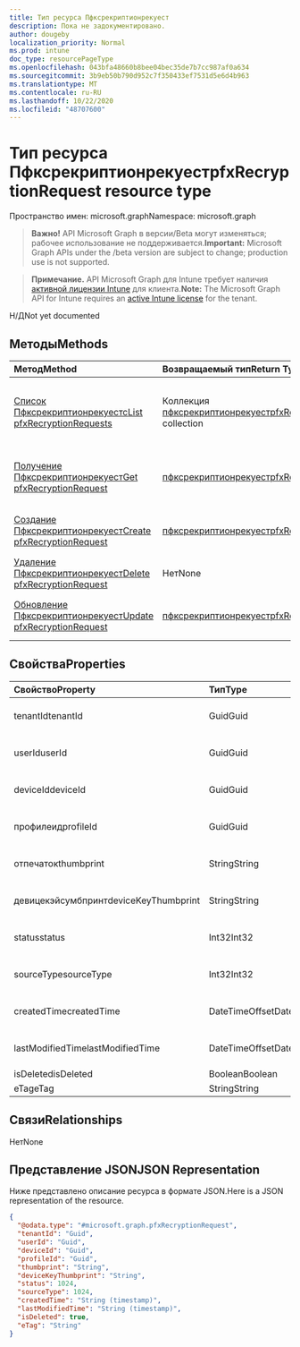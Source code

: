 ```yaml
---
title: Тип ресурса Пфксрекриптионрекуест
description: Пока не задокументировано.
author: dougeby
localization_priority: Normal
ms.prod: intune
doc_type: resourcePageType
ms.openlocfilehash: 043bfa48660b8bee04bec35de7b7cc987af0a634
ms.sourcegitcommit: 3b9eb50b790d952c7f350433ef7531d5e6d4b963
ms.translationtype: MT
ms.contentlocale: ru-RU
ms.lasthandoff: 10/22/2020
ms.locfileid: "48707600"
---
```

# <a name="pfxrecryptionrequest-resource-type"></a><span data-ttu-id="00778-103">Тип ресурса Пфксрекриптионрекуест</span><span class="sxs-lookup"><span data-stu-id="00778-103">pfxRecryptionRequest resource type</span></span>

<span data-ttu-id="00778-104">Пространство имен: microsoft.graph</span><span class="sxs-lookup"><span data-stu-id="00778-104">Namespace: microsoft.graph</span></span>

> <span data-ttu-id="00778-105">**Важно!** API Microsoft Graph в версии/Beta могут изменяться; рабочее использование не поддерживается.</span><span class="sxs-lookup"><span data-stu-id="00778-105">**Important:** Microsoft Graph APIs under the /beta version are subject to change; production use is not supported.</span></span>

> <span data-ttu-id="00778-106">**Примечание.** API Microsoft Graph для Intune требует наличия [активной лицензии Intune](https://go.microsoft.com/fwlink/?linkid=839381) для клиента.</span><span class="sxs-lookup"><span data-stu-id="00778-106">**Note:** The Microsoft Graph API for Intune requires an [active Intune license](https://go.microsoft.com/fwlink/?linkid=839381) for the tenant.</span></span>

<span data-ttu-id="00778-107">Н/Д</span><span class="sxs-lookup"><span data-stu-id="00778-107">Not yet documented</span></span>

## <a name="methods"></a><span data-ttu-id="00778-108">Методы</span><span class="sxs-lookup"><span data-stu-id="00778-108">Methods</span></span>
|<span data-ttu-id="00778-109">Метод</span><span class="sxs-lookup"><span data-stu-id="00778-109">Method</span></span>|<span data-ttu-id="00778-110">Возвращаемый тип</span><span class="sxs-lookup"><span data-stu-id="00778-110">Return Type</span></span>|<span data-ttu-id="00778-111">Описание</span><span class="sxs-lookup"><span data-stu-id="00778-111">Description</span></span>|
|:---|:---|:---|
|[<span data-ttu-id="00778-112">Список Пфксрекриптионрекуестс</span><span class="sxs-lookup"><span data-stu-id="00778-112">List pfxRecryptionRequests</span></span>](../api/intune-raimportcerts-pfxrecryptionrequest-list.md)|<span data-ttu-id="00778-113">Коллекция [пфксрекриптионрекуест](../resources/intune-raimportcerts-pfxrecryptionrequest.md)</span><span class="sxs-lookup"><span data-stu-id="00778-113">[pfxRecryptionRequest](../resources/intune-raimportcerts-pfxrecryptionrequest.md) collection</span></span>|<span data-ttu-id="00778-114">Список свойств и связей объектов [пфксрекриптионрекуест](../resources/intune-raimportcerts-pfxrecryptionrequest.md) .</span><span class="sxs-lookup"><span data-stu-id="00778-114">List properties and relationships of the [pfxRecryptionRequest](../resources/intune-raimportcerts-pfxrecryptionrequest.md) objects.</span></span>|
|[<span data-ttu-id="00778-115">Получение Пфксрекриптионрекуест</span><span class="sxs-lookup"><span data-stu-id="00778-115">Get pfxRecryptionRequest</span></span>](../api/intune-raimportcerts-pfxrecryptionrequest-get.md)|[<span data-ttu-id="00778-116">пфксрекриптионрекуест</span><span class="sxs-lookup"><span data-stu-id="00778-116">pfxRecryptionRequest</span></span>](../resources/intune-raimportcerts-pfxrecryptionrequest.md)|<span data-ttu-id="00778-117">Чтение свойств и связей объекта [пфксрекриптионрекуест](../resources/intune-raimportcerts-pfxrecryptionrequest.md) .</span><span class="sxs-lookup"><span data-stu-id="00778-117">Read properties and relationships of the [pfxRecryptionRequest](../resources/intune-raimportcerts-pfxrecryptionrequest.md) object.</span></span>|
|[<span data-ttu-id="00778-118">Создание Пфксрекриптионрекуест</span><span class="sxs-lookup"><span data-stu-id="00778-118">Create pfxRecryptionRequest</span></span>](../api/intune-raimportcerts-pfxrecryptionrequest-create.md)|[<span data-ttu-id="00778-119">пфксрекриптионрекуест</span><span class="sxs-lookup"><span data-stu-id="00778-119">pfxRecryptionRequest</span></span>](../resources/intune-raimportcerts-pfxrecryptionrequest.md)|<span data-ttu-id="00778-120">Создание нового объекта [пфксрекриптионрекуест](../resources/intune-raimportcerts-pfxrecryptionrequest.md) .</span><span class="sxs-lookup"><span data-stu-id="00778-120">Create a new [pfxRecryptionRequest](../resources/intune-raimportcerts-pfxrecryptionrequest.md) object.</span></span>|
|[<span data-ttu-id="00778-121">Удаление Пфксрекриптионрекуест</span><span class="sxs-lookup"><span data-stu-id="00778-121">Delete pfxRecryptionRequest</span></span>](../api/intune-raimportcerts-pfxrecryptionrequest-delete.md)|<span data-ttu-id="00778-122">Нет</span><span class="sxs-lookup"><span data-stu-id="00778-122">None</span></span>|<span data-ttu-id="00778-123">Удаляет объект [пфксрекриптионрекуест](../resources/intune-raimportcerts-pfxrecryptionrequest.md).</span><span class="sxs-lookup"><span data-stu-id="00778-123">Deletes a [pfxRecryptionRequest](../resources/intune-raimportcerts-pfxrecryptionrequest.md).</span></span>|
|[<span data-ttu-id="00778-124">Обновление Пфксрекриптионрекуест</span><span class="sxs-lookup"><span data-stu-id="00778-124">Update pfxRecryptionRequest</span></span>](../api/intune-raimportcerts-pfxrecryptionrequest-update.md)|[<span data-ttu-id="00778-125">пфксрекриптионрекуест</span><span class="sxs-lookup"><span data-stu-id="00778-125">pfxRecryptionRequest</span></span>](../resources/intune-raimportcerts-pfxrecryptionrequest.md)|<span data-ttu-id="00778-126">Обновление свойств объекта [пфксрекриптионрекуест](../resources/intune-raimportcerts-pfxrecryptionrequest.md) .</span><span class="sxs-lookup"><span data-stu-id="00778-126">Update the properties of a [pfxRecryptionRequest](../resources/intune-raimportcerts-pfxrecryptionrequest.md) object.</span></span>|

## <a name="properties"></a><span data-ttu-id="00778-127">Свойства</span><span class="sxs-lookup"><span data-stu-id="00778-127">Properties</span></span>
|<span data-ttu-id="00778-128">Свойство</span><span class="sxs-lookup"><span data-stu-id="00778-128">Property</span></span>|<span data-ttu-id="00778-129">Тип</span><span class="sxs-lookup"><span data-stu-id="00778-129">Type</span></span>|<span data-ttu-id="00778-130">Описание</span><span class="sxs-lookup"><span data-stu-id="00778-130">Description</span></span>|
|:---|:---|:---|
|<span data-ttu-id="00778-131">tenantId</span><span class="sxs-lookup"><span data-stu-id="00778-131">tenantId</span></span>|<span data-ttu-id="00778-132">Guid</span><span class="sxs-lookup"><span data-stu-id="00778-132">Guid</span></span>|<span data-ttu-id="00778-133">Пока не задокументировано.</span><span class="sxs-lookup"><span data-stu-id="00778-133">Not yet documented</span></span>|
|<span data-ttu-id="00778-134">userId</span><span class="sxs-lookup"><span data-stu-id="00778-134">userId</span></span>|<span data-ttu-id="00778-135">Guid</span><span class="sxs-lookup"><span data-stu-id="00778-135">Guid</span></span>|<span data-ttu-id="00778-136">Пока не задокументировано.</span><span class="sxs-lookup"><span data-stu-id="00778-136">Not yet documented</span></span>|
|<span data-ttu-id="00778-137">deviceId</span><span class="sxs-lookup"><span data-stu-id="00778-137">deviceId</span></span>|<span data-ttu-id="00778-138">Guid</span><span class="sxs-lookup"><span data-stu-id="00778-138">Guid</span></span>|<span data-ttu-id="00778-139">Пока не задокументировано.</span><span class="sxs-lookup"><span data-stu-id="00778-139">Not yet documented</span></span>|
|<span data-ttu-id="00778-140">профилеид</span><span class="sxs-lookup"><span data-stu-id="00778-140">profileId</span></span>|<span data-ttu-id="00778-141">Guid</span><span class="sxs-lookup"><span data-stu-id="00778-141">Guid</span></span>|<span data-ttu-id="00778-142">Пока не задокументировано.</span><span class="sxs-lookup"><span data-stu-id="00778-142">Not yet documented</span></span>|
|<span data-ttu-id="00778-143">отпечаток</span><span class="sxs-lookup"><span data-stu-id="00778-143">thumbprint</span></span>|<span data-ttu-id="00778-144">String</span><span class="sxs-lookup"><span data-stu-id="00778-144">String</span></span>|<span data-ttu-id="00778-145">Пока не задокументировано.</span><span class="sxs-lookup"><span data-stu-id="00778-145">Not yet documented</span></span>|
|<span data-ttu-id="00778-146">девицекэйсумбпринт</span><span class="sxs-lookup"><span data-stu-id="00778-146">deviceKeyThumbprint</span></span>|<span data-ttu-id="00778-147">String</span><span class="sxs-lookup"><span data-stu-id="00778-147">String</span></span>|<span data-ttu-id="00778-148">Пока не задокументировано.</span><span class="sxs-lookup"><span data-stu-id="00778-148">Not yet documented</span></span>|
|<span data-ttu-id="00778-149">status</span><span class="sxs-lookup"><span data-stu-id="00778-149">status</span></span>|<span data-ttu-id="00778-150">Int32</span><span class="sxs-lookup"><span data-stu-id="00778-150">Int32</span></span>|<span data-ttu-id="00778-151">Пока не задокументировано.</span><span class="sxs-lookup"><span data-stu-id="00778-151">Not yet documented</span></span>|
|<span data-ttu-id="00778-152">sourceType</span><span class="sxs-lookup"><span data-stu-id="00778-152">sourceType</span></span>|<span data-ttu-id="00778-153">Int32</span><span class="sxs-lookup"><span data-stu-id="00778-153">Int32</span></span>|<span data-ttu-id="00778-154">Пока не задокументировано.</span><span class="sxs-lookup"><span data-stu-id="00778-154">Not yet documented</span></span>|
|<span data-ttu-id="00778-155">createdTime</span><span class="sxs-lookup"><span data-stu-id="00778-155">createdTime</span></span>|<span data-ttu-id="00778-156">DateTimeOffset</span><span class="sxs-lookup"><span data-stu-id="00778-156">DateTimeOffset</span></span>|<span data-ttu-id="00778-157">Пока не задокументировано.</span><span class="sxs-lookup"><span data-stu-id="00778-157">Not yet documented</span></span>|
|<span data-ttu-id="00778-158">lastModifiedTime</span><span class="sxs-lookup"><span data-stu-id="00778-158">lastModifiedTime</span></span>|<span data-ttu-id="00778-159">DateTimeOffset</span><span class="sxs-lookup"><span data-stu-id="00778-159">DateTimeOffset</span></span>|<span data-ttu-id="00778-160">Пока не задокументировано.</span><span class="sxs-lookup"><span data-stu-id="00778-160">Not yet documented</span></span>|
|<span data-ttu-id="00778-161">isDeleted</span><span class="sxs-lookup"><span data-stu-id="00778-161">isDeleted</span></span>|<span data-ttu-id="00778-162">Boolean</span><span class="sxs-lookup"><span data-stu-id="00778-162">Boolean</span></span>|<span data-ttu-id="00778-163">Н/Д</span><span class="sxs-lookup"><span data-stu-id="00778-163">Not yet documented</span></span>|
|<span data-ttu-id="00778-164">eTag</span><span class="sxs-lookup"><span data-stu-id="00778-164">eTag</span></span>|<span data-ttu-id="00778-165">String</span><span class="sxs-lookup"><span data-stu-id="00778-165">String</span></span>|<span data-ttu-id="00778-166">Н/Д</span><span class="sxs-lookup"><span data-stu-id="00778-166">Not yet documented</span></span>|

## <a name="relationships"></a><span data-ttu-id="00778-167">Связи</span><span class="sxs-lookup"><span data-stu-id="00778-167">Relationships</span></span>
<span data-ttu-id="00778-168">Нет</span><span class="sxs-lookup"><span data-stu-id="00778-168">None</span></span>

## <a name="json-representation"></a><span data-ttu-id="00778-169">Представление JSON</span><span class="sxs-lookup"><span data-stu-id="00778-169">JSON Representation</span></span>
<span data-ttu-id="00778-170">Ниже представлено описание ресурса в формате JSON.</span><span class="sxs-lookup"><span data-stu-id="00778-170">Here is a JSON representation of the resource.</span></span>
<!-- {
  "blockType": "resource",
  "keyProperty": "id",
  "@odata.type": "microsoft.graph.pfxRecryptionRequest"
}
-->
``` json
{
  "@odata.type": "#microsoft.graph.pfxRecryptionRequest",
  "tenantId": "Guid",
  "userId": "Guid",
  "deviceId": "Guid",
  "profileId": "Guid",
  "thumbprint": "String",
  "deviceKeyThumbprint": "String",
  "status": 1024,
  "sourceType": 1024,
  "createdTime": "String (timestamp)",
  "lastModifiedTime": "String (timestamp)",
  "isDeleted": true,
  "eTag": "String"
}
```





